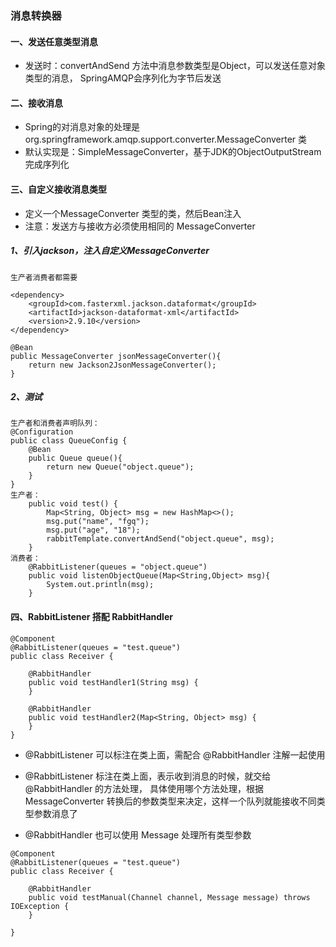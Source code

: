 ###  消息转换器
#### 一、发送任意类型消息
* 发送时：convertAndSend 方法中消息参数类型是Object，可以发送任意对象类型的消息，
SpringAMQP会序列化为字节后发送


#### 二、接收消息
* Spring的对消息对象的处理是org.springframework.amqp.support.converter.MessageConverter 类
* 默认实现是：SimpleMessageConverter，基于JDK的ObjectOutputStream完成序列化

#### 三、自定义接收消息类型
* 定义一个MessageConverter 类型的类，然后Bean注入
* 注意：发送方与接收方必须使用相同的 MessageConverter

##### 1、引入jackson，注入自定义MessageConverter
```
生产者消费者都需要

<dependency>
    <groupId>com.fasterxml.jackson.dataformat</groupId>
    <artifactId>jackson-dataformat-xml</artifactId>
    <version>2.9.10</version>
</dependency>

@Bean
public MessageConverter jsonMessageConverter(){
    return new Jackson2JsonMessageConverter();
}
```

##### 2、测试
```
生产者和消费者声明队列：
@Configuration
public class QueueConfig {
    @Bean
    public Queue queue(){
        return new Queue("object.queue");
    }
}
生产者：
    public void test() {
        Map<String, Object> msg = new HashMap<>();
        msg.put("name", "fgq");
        msg.put("age", "18");
        rabbitTemplate.convertAndSend("object.queue", msg);
    }
消费者：
    @RabbitListener(queues = "object.queue")
    public void listenObjectQueue(Map<String,Object> msg){
        System.out.println(msg);
    }
```


#### 四、RabbitListener 搭配 RabbitHandler
```
@Component
@RabbitListener(queues = "test.queue")
public class Receiver {

    @RabbitHandler
    public void testHandler1(String msg) {
    }

    @RabbitHandler
    public void testHandler2(Map<String, Object> msg) {
    }
}
```

* @RabbitListener 可以标注在类上面，需配合 @RabbitHandler 注解一起使用

* @RabbitListener 标注在类上面，表示收到消息的时候，就交给 @RabbitHandler 的方法处理，
具体使用哪个方法处理，根据 MessageConverter 转换后的参数类型来决定，这样一个队列就能接收不同类型参数消息了

* @RabbitHandler 也可以使用 Message 处理所有类型参数

```
@Component
@RabbitListener(queues = "test.queue")
public class Receiver {
    
    @RabbitHandler
    public void testManual(Channel channel, Message message) throws IOException {
    }
    
}
```
